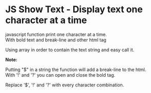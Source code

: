# JS Show Text - Display text one character at a time
<p>javascript function print one character at a time.<br>
With bold text and break-line and other html tag</p>

<p>Using array in order to contain the text string and easy call it.</p>
<p></p>
<p><b>Note:</b><br>
<p>Putting "$" in a string the function will add a break-line to the html.<br>
With '!' and '?' you can open and close the bold tag. </p>

<p>Replace '$', '!' and '?' with every character combination.</p>
